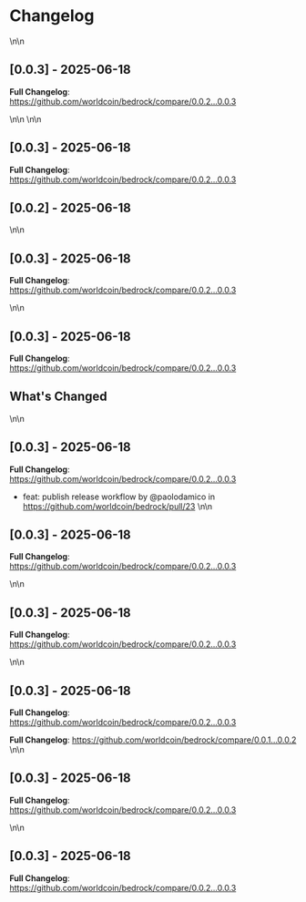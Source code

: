# Changelog
\n\n
## [0.0.3] - 2025-06-18

**Full Changelog**: https://github.com/worldcoin/bedrock/compare/0.0.2...0.0.3

\n\n
\n\n
## [0.0.3] - 2025-06-18

**Full Changelog**: https://github.com/worldcoin/bedrock/compare/0.0.2...0.0.3

## [0.0.2] - 2025-06-18
\n\n
## [0.0.3] - 2025-06-18

**Full Changelog**: https://github.com/worldcoin/bedrock/compare/0.0.2...0.0.3


\n\n
## [0.0.3] - 2025-06-18

**Full Changelog**: https://github.com/worldcoin/bedrock/compare/0.0.2...0.0.3

## What's Changed
\n\n
## [0.0.3] - 2025-06-18

**Full Changelog**: https://github.com/worldcoin/bedrock/compare/0.0.2...0.0.3

* feat: publish release workflow by @paolodamico in https://github.com/worldcoin/bedrock/pull/23
\n\n
## [0.0.3] - 2025-06-18

**Full Changelog**: https://github.com/worldcoin/bedrock/compare/0.0.2...0.0.3


\n\n
## [0.0.3] - 2025-06-18

**Full Changelog**: https://github.com/worldcoin/bedrock/compare/0.0.2...0.0.3


\n\n
## [0.0.3] - 2025-06-18

**Full Changelog**: https://github.com/worldcoin/bedrock/compare/0.0.2...0.0.3

**Full Changelog**: https://github.com/worldcoin/bedrock/compare/0.0.1...0.0.2
\n\n
## [0.0.3] - 2025-06-18

**Full Changelog**: https://github.com/worldcoin/bedrock/compare/0.0.2...0.0.3


\n\n
## [0.0.3] - 2025-06-18

**Full Changelog**: https://github.com/worldcoin/bedrock/compare/0.0.2...0.0.3

